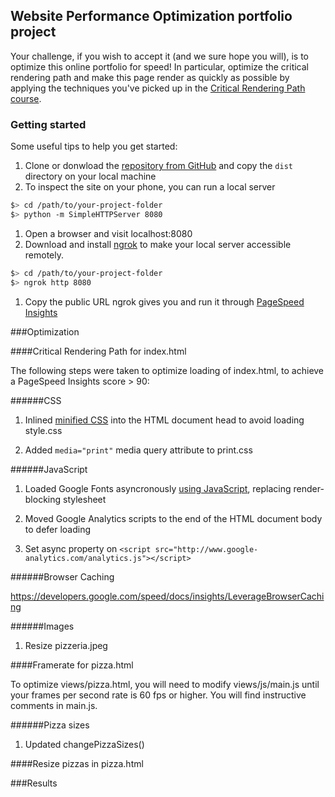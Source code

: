 ## Website Performance Optimization portfolio project

Your challenge, if you wish to accept it (and we sure hope you will), is to optimize this online portfolio for speed! In particular, optimize the critical rendering path and make this page render as quickly as possible by applying the techniques you've picked up in the [Critical Rendering Path course](https://www.udacity.com/course/ud884).

### Getting started

Some useful tips to help you get started:

1. Clone or donwload the [repository from GitHub](https://github.com/robertozanchi/website-optimization) and copy the ```dist``` directory on your local machine
1. To inspect the site on your phone, you can run a local server

  ```bash
  $> cd /path/to/your-project-folder
  $> python -m SimpleHTTPServer 8080
  ```

1. Open a browser and visit localhost:8080
1. Download and install [ngrok](https://ngrok.com/) to make your local server accessible remotely.

  ``` bash
  $> cd /path/to/your-project-folder
  $> ngrok http 8080
  ```

1. Copy the public URL ngrok gives you and run it through [PageSpeed Insights](https://developers.google.com/speed/pagespeed/insights/)

###Optimization

####Critical Rendering Path for index.html

The following steps were taken to optimize loading of index.html, to achieve a PageSpeed Insights score > 90:

######CSS

1. Inlined [minified CSS](http://www.cleancss.com/css-minify/) into the HTML document head to avoid loading style.css 

1. Added ```media="print"``` media query attribute to print.css

######JavaScript

1. Loaded Google Fonts asyncronously [using JavaScript](https://www.lockedowndesign.com/load-google-fonts-asynchronously-for-page-speed/), replacing render-blocking stylesheet

1. Moved Google Analytics scripts to the end of the HTML document body to defer loading

1. Set async property on ```<script src="http://www.google-analytics.com/analytics.js"></script>```

######Browser Caching

https://developers.google.com/speed/docs/insights/LeverageBrowserCaching

######Images

1. Resize pizzeria.jpeg

####Framerate for pizza.html

To optimize views/pizza.html, you will need to modify views/js/main.js until your frames per second rate is 60 fps or higher. You will find instructive comments in main.js. 

######Pizza sizes


1. Updated changePizzaSizes()

####Resize pizzas in pizza.html

###Results
